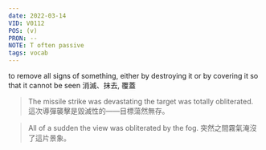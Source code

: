 ```yaml
---
date: 2022-03-14
VID: V0112
POS: (v)
PRON: --
NOTE: T often passive
tags: vocab
---
```


 to remove all signs of something, either by destroying it or by covering it so that it cannot be seen 消滅、抹去, 覆蓋 
 >The missile strike was devastating the target was totally obliterated.  這次導彈襲擊是毀滅性的——目標蕩然無存。  

>All of a sudden the view was obliterated by the fog.  突然之間霧氣淹沒了這片景象。  
